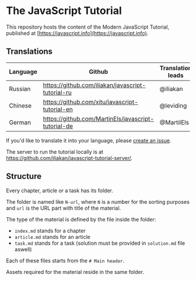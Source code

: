 
# The JavaScript Tutorial

This repository hosts the content of the Modern JavaScript Tutorial, published at [https://javascript.info](https://javascript.info).

## Translations

| Language | Github | Translation leads | Published |
|----------|--------|-------------------|-----------|
| Russian | https://github.com/iliakan/javascript-tutorial-ru | @iliakan | https://learn.javascript.ru | 
| Chinese | https://github.com/xitu/javascript-tutorial-en | @leviding | – |
| German | https://github.com/MartinEls/javascript-tutorial-de | @MartilEls | - |


If you'd like to translate it into your language, please [create an issue](https://github.com/iliakan/javascript-tutoria-en/issues/new).

The server to run the tutorial locally is at <https://github.com/iliakan/javascript-tutorial-server/>.

## Structure

Every chapter, article or a task has its folder.

The folder is named like `N-url`, where `N` is a number for the sorting purposes and `url` is the URL part with title of the material.

The type of the material is defined by the file inside the folder:

  - `index.md` stands for a chapter
  - `article.md` stands for an article
  - `task.md` stands for a task (solution must be provided in `solution.md` file aswell)

Each of these files starts from the `# Main header`.

Assets required for the material reside in the same folder.

